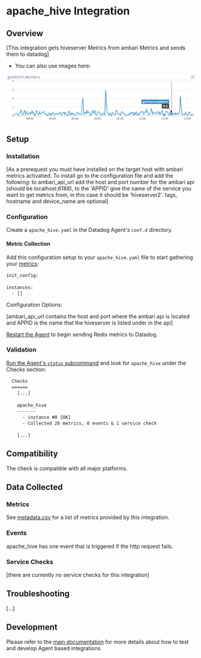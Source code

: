 # apache_hive Integration

## Overview

[This integration gets hiveserver Metrics from ambari Metrics and sends them to datadog]

* You can also use images here:

![snapshot][1]

## Setup

### Installation

[As a prerequest you must have installed on the target host with ambari metrics activatied. To install go to the configuration file and add the following: to ambari_api_url add the host and port number for the ambari api (should be localhost:6188), to the 'APPID' give the name of the service you want to get metrics from, in this case it should be 'hiveserver2'. tags, hostname and device_name are optional]

### Configuration

Create a `apache_hive.yaml` in the Datadog Agent's `conf.d` directory.

#### Metric Collection

Add this configuration setup to your `apache_hive.yaml` file to start gathering your [metrics][2]:

```
init_config:

instances:
  - []
```

Configuration Options:

[ambari_api_url contains the host and port where the ambari api is located and APPID is the name that the hiveserver is listed under in the api]

[Restart the Agent][3] to begin sending Redis metrics to Datadog.

### Validation

[Run the Agent's `status` subcommand][4] and look for `apache_hive` under the Checks section:

```
  Checks
  ======
    [...]

    apache_hive
    -------
      - instance #0 [OK]
      - Collected 26 metrics, 0 events & 1 service check

    [...]
```

## Compatibility

The check is compatible with all major platforms.

## Data Collected

### Metrics

See [metadata.csv][5] for a list of metrics provided by this integration.

### Events

apache_hive has one event that is triggered if the http request fails.

### Service Checks

[there are currently no service checks for this integration]

## Troubleshooting

[...]

## Development

Please refer to the [main documentation][6]
for more details about how to test and develop Agent based integrations.

[1]: https://raw.githubusercontent.com/DataDog/cookiecutter-datadog-check/master/%7B%7Bcookiecutter.check_name%7D%7D/images/snapshot.png
[2]: #metrics
[3]: https://docs.datadoghq.com/agent/faq/agent-commands/#start-stop-restart-the-agent
[4]: https://docs.datadoghq.com/agent/faq/agent-commands/#agent-status-and-information
[5]: https://github.com/DataDog/cookiecutter-datadog-check/blob/master/%7B%7Bcookiecutter.check_name%7D%7D/metadata.csv
[6]: https://docs.datadoghq.com/developers/
